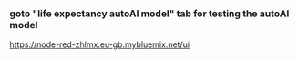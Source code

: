 ### goto "life expectancy autoAI model" tab for testing the autoAI model
  
  https://node-red-zhlmx.eu-gb.mybluemix.net/ui
